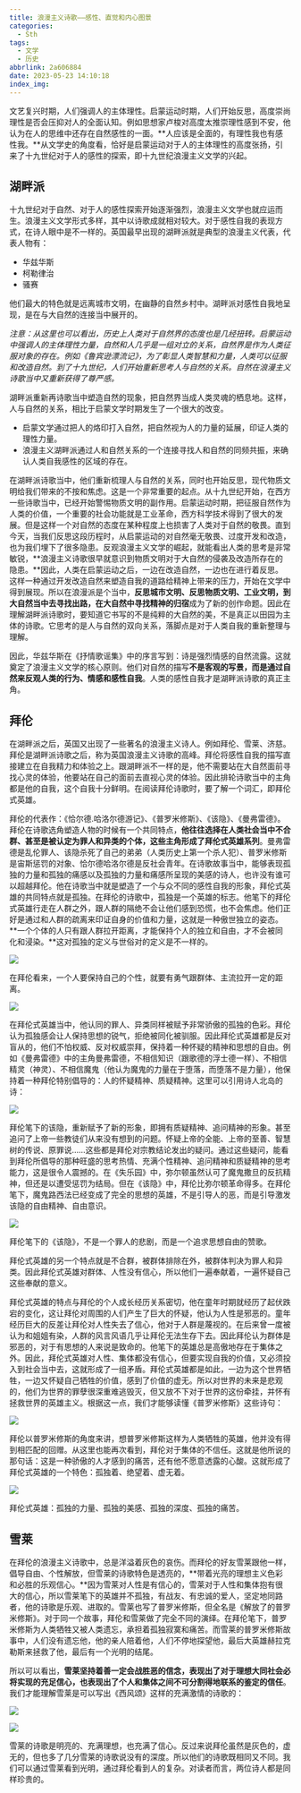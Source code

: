 ```yaml
---
title: 浪漫主义诗歌——感性、直觉和内心图景
categories:
  - Sth
tags:
  - 文学
  - 历史
abbrlink: 2a606884
date: 2023-05-23 14:10:18
index_img:
---
```


<!-- more -->
<!-- categories:Dev、Ops、Study、Sth、News、work-->
<!-- tags: 
Python、MySQL、LeetCode、机器学习、Linux、Big Data、Java、BlockChain、Docker、Web 、分布式、
Maven、数据结构、JVM、JavaScript、Crontab、Shell、Ubuntu、VPN、NodeJS、String、VM、Hadoop、
Life、树莓派、Git、Hexo、算法、运维、网络、看法、电影、美学、写作、哲学、文档、绘画、前端、
历史、政治、社会、导购
 -->
文艺复兴时期，人们强调人的主体理性。启蒙运动时期，人们开始反思，高度崇尚理性是否会压抑对人的全面认知。例如思想家卢梭对高度太推崇理性感到不安，他认为在人的思维中还存在自然感性的一面。**人应该是全面的，有理性我也有感性我。**从文学史的角度看，恰好是启蒙运动对于人的主体理性的高度张扬，引来了十九世纪对于人的感性的探索，即十九世纪浪漫主义文学的兴起。

## 湖畔派

十九世纪对于自然、对于人的感性探索开始逐渐强烈，浪漫主义文学也就应运而生。浪漫主义文学形式多样，其中以诗歌成就相对较大。对于感性自我的表现方式，在诗人眼中是不一样的。英国最早出现的湖畔派就是典型的浪漫主义代表，代表人物有：

* 华兹华斯
* 柯勒律治
* 骚赛

他们最大的特色就是远离城市文明，在幽静的自然乡村中。湖畔派对感性自我地呈现，是在与大自然的连接当中展开的。

*注意：从这里也可以看出，历史上人类对于自然界的态度也是几经扭转。启蒙运动中强调人的主体理性力量，自然和人几乎是一组对立的关系，自然界是作为人类征服对象的存在。例如《鲁宾逊漂流记》，为了彰显人类智慧和力量，人类可以征服和改造自然。到了十九世纪，人们开始重新思考人与自然的关系。自然在浪漫主义诗歌当中又重新获得了尊严感。*

湖畔派重新再诗歌当中塑造自然的现象，把自然界当成人类灵魂的栖息地。这样，人与自然的关系，相比于启蒙文学时期发生了一个很大的改变。

* 启蒙文学通过把人的烙印打入自然，把自然视为人的力量的延展，印证人类的理性力量。
* 浪漫主义湖畔派通过人和自然关系的一个连接寻找人和自然的同频共振，来确认人类自我感性的区域的存在。

在湖畔派诗歌当中，他们重新梳理人与自然的关系，同时也开始反思，现代物质文明给我们带来的不按和焦虑。这是一个非常重要的起点。从十九世纪开始，在西方一些诗歌当中，已经开始警惕物质文明的副作用。启蒙运动时期，把征服自然作为人类的价值，一个重要的社会功能就是工业革命，西方科学技术得到了很大的发展。但是这样一个对自然的态度在某种程度上也损害了人类对于自然的敬畏。直到今天，当我们反思这段历程时，从启蒙运动的对自然毫无敬畏、过度开发和改造，也为我们埋下了很多隐患。反观浪漫主义文学的崛起，就能看出人类的思考是非常敏锐，**浪漫主义诗歌很早就意识到物质文明对于大自然的侵袭及改造所存在的隐患。**因此，人类在启蒙运动之后，一边在改造自然，一边也在进行着反思。这样一种通过开发改造自然来塑造自我的道路给精神上带来的压力，开始在文学中得到展现。所以在浪漫派是个当中，**反思城市文明、反思物质文明、工业文明，到大自然当中去寻找出路，在大自然中寻找精神的归宿**成为了新的创作命题。因此在理解湖畔派诗歌时，要知道它书写的不是纯粹的大自然的美，不是真正以田园为主体的诗歌。它思考的是人与自然的双向关系，落脚点是对于人类自我的重新整理与理解。

因此，华兹华斯在《抒情歌谣集》中的序言写到：诗是强烈情感的自然流露。这就奠定了浪漫主义文学的核心原则。他们对自然的描写**不是客观的写景，而是通过自然来反观人类的行为、情感和感性自我**。人类的感性自我才是湖畔派诗歌的真正主角。

## 拜伦

在湖畔派之后，英国又出现了一些著名的浪漫主义诗人。例如拜伦、雪莱、济慈。拜伦是湖畔派诗歌之后，称为英国浪漫主义诗歌的高峰。拜伦将感性自我的描写直接建立在自我精力和体验之上。跟湖畔派不一样的是，他不需要站在大自然面前寻找心灵的体验，他要站在自己的面前去直视心灵的体验。因此排轮诗歌当中的主角都是他的自我，这个自我十分鲜明。在阅读拜伦诗歌时，要了解一个词汇，即拜伦式英雄。

拜伦的代表作：《恰尔德.哈洛尔德游记》、《普罗米修斯》、《该隐》、《曼弗雷德》。拜伦在诗歌选角塑造人物的时候有一个共同特点，**他往往选择在人类社会当中不合群、甚至是被认定为罪人和异类的个体，这些主角形成了拜伦式英雄系列**。曼弗雷德是乱伦罪人、该隐杀死了自己的弟弟（人类历史上第一个杀人犯）、普罗米修斯是宙斯惩罚的对象、恰尔德哈洛尔德是反社会青年。在诗歌故事当中，能够表现孤独的力量和孤独的痛感以及孤独的力量和痛感所呈现的美感的诗人，也许没有谁可以超越拜伦。他在诗歌当中就是塑造了一个与众不同的感性自我的形象，拜伦式英雄的共同特点就是孤独。在拜伦的诗歌中，孤独是一个英雄的标志。他笔下的拜伦式英雄行走在人群之外，跟人群的隔绝不会让他们感到恐慌，也不会焦虑。他们正好是通过和人群的疏离来印证自身的价值和力量，这就是一种傲世独立的姿态。**一个个体的人只有跟人群拉开距离，才能保持个人的独立和自由，才不会被同化和浸染。**这对孤独的定义与世俗对的定义是不一样的。

![](https://blog-cnd-1307088890.cos.ap-guangzhou.myqcloud.com/202305231038709.png)

在拜伦看来，一个人要保持自己的个性，就要有勇气跟群体、主流拉开一定的距离。

![](https://blog-cnd-1307088890.cos.ap-guangzhou.myqcloud.com/202305231039001.png)

在拜伦式英雄当中，他认同的罪人、异类同样被赋予非常骄傲的孤独的色彩。拜伦认为孤独感会让人保持思想的锐气，拒绝被同化被驯服。因此拜伦式英雄都是反对盲从的，他们不怕权威、反对权威崇拜，保持着一种怀疑的精神和思想的自由。例如《曼弗雷德》中的主角曼弗雷德，不相信知识（跟歌德的浮士德一样）、不相信精灵（神灵）、不相信魔鬼（他认为魔鬼的力量在于堕落，而堕落不是力量），他保持着一种拜伦特别倡导的：人的怀疑精神、质疑精神。这里可以引用诗人北岛的诗：

![](https://blog-cnd-1307088890.cos.ap-guangzhou.myqcloud.com/202305231045525.png)

拜伦笔下的该隐，重新赋予了新的形象，即拥有质疑精神、追问精神的形象。甚至追问了上帝一些教徒们从来没有想到的问题。怀疑上帝的全能、上帝的至善、智慧树的传说、原罪说……这些都是拜伦对宗教结论发出的疑问。通过这些疑问，能看到拜伦所倡导的那种旺盛的思考热情、充满个性精神、追问精神和质疑精神的思考能力，这是很令人震撼的。在《失乐园》中，弥尔顿虽然认可了魔鬼撒旦的反抗精神，但还是以遭受惩罚为结局。但在《该隐》中，拜伦比弥尔顿革命得多。在拜伦笔下，魔鬼路西法已经变成了完全的思想的英雄，不是引导人的恶，而是引导激发该隐的自由精神、自由意识。

![](https://blog-cnd-1307088890.cos.ap-guangzhou.myqcloud.com/202305231054368.png)

拜伦笔下的《该隐》，不是一个罪人的悲剧，而是一个追求思想自由的赞歌。

拜伦式英雄的另一个特点就是不合群，被群体排除在外，被群体判决为罪人和异类。因此拜伦式英雄对群体、人性没有信心，所以他们一遍奉献着，一遍怀疑自己这些奉献的意义。

拜伦式英雄的特点与拜伦的个人成长经历关系密切，他在童年时期就经历了起伏跌宕的变化，这让拜伦对周围的人们产生了巨大的怀疑，他认为人性是邪恶的。童年经历巨大的反差让拜伦对人性失去了信心，他对于人群是蔑视的。在后来曾一度被认为和姐姐有染，人群的风言风语几乎让拜伦无法生存下去。因此拜伦认为群体是邪恶的，对于有思想的人来说是致命的。他笔下的英雄总是高傲地存在于集体之外。因此，拜伦式英雄对人性、集体都没有信心，但要实现自我的价值，又必须投入到社会当中去，这就形成了一组矛盾。拜伦式英雄都是如此，一边为这个世界牺牲，一边又怀疑自己牺牲的价值，感到了价值的虚无。所以对世界的未来是悲观的，他们为世界的罪孽很深重难逃毁灭，但又放不下对于世界的这份牵挂，并怀有拯救世界的英雄主义。根据这一点，我们才能够读懂《普罗米修斯》这些诗句：

![](https://blog-cnd-1307088890.cos.ap-guangzhou.myqcloud.com/202305231111182.png)

拜伦以普罗米修斯的角度来讲，想普罗米修斯这样为人类牺牲的英雄，他并没有得到相匹配的回赠。从这里也能再次看到，拜伦对于集体的不信任。这就是他所说的那句话：这是一种骄傲的人才感到的痛苦，还有他不愿意透露的心酸。这就形成了拜伦式英雄的一个特色：孤独着、绝望着、虚无着。

![](https://blog-cnd-1307088890.cos.ap-guangzhou.myqcloud.com/202305231115314.png)

拜伦式英雄：孤独的力量、孤独的美感、孤独的深度、孤独的痛苦。

## 雪莱

在拜伦的浪漫主义诗歌中，总是洋溢着灰色的哀伤。而拜伦的好友雪莱跟他一样，倡导自由、个性解放，但雪莱的诗歌特色是透亮的，**带着光亮的理想主义色彩和必胜的乐观信心。**因为雪莱对人性是有信心的，雪莱对于人性和集体抱有很大的信心，所以雪莱笔下的英雄并不孤独，有战友、有忠诚的爱人，坚定地同路者，他的诗歌是乐观、进取的。雪莱也写了普罗米修斯，但全名是《解放了的普罗米修斯》。对于同一个故事，拜伦和雪莱做了完全不同的演绎。在拜伦笔下，普罗米修斯为人类牺牲又被人类遗忘，承担着孤独寂寞和痛苦。而雪莱的普罗米修斯故事中，人们没有遗忘他，他的亲人陪着他，人们不停地探望他，最后大英雄赫拉克勒斯来拯救了他，最后有一个光明的结尾。

所以可以看出，**雪莱坚持着善一定会战胜恶的信念，表现出了对于理想大同社会必将实现的充足信心，也表现出了个人和集体之间不可分割得地联系的鉴定的信任**。我们才能理解雪莱是可以写出《西风颂》这样的充满激情的诗歌的：

![](https://blog-cnd-1307088890.cos.ap-guangzhou.myqcloud.com/202305231124182.png)

![](https://blog-cnd-1307088890.cos.ap-guangzhou.myqcloud.com/202305231126909.png)

 雪莱的诗歌是明亮的、充满理想，也充满了信心。反过来说拜伦虽然是灰色的，虚无的，但也多了几分雪莱的诗歌说没有的深度。所以他们的诗歌既相同又不同。我们可以通过雪莱看到光明，通过拜伦看到人的复杂。对读者而言，两位诗人都是同样珍贵的。


